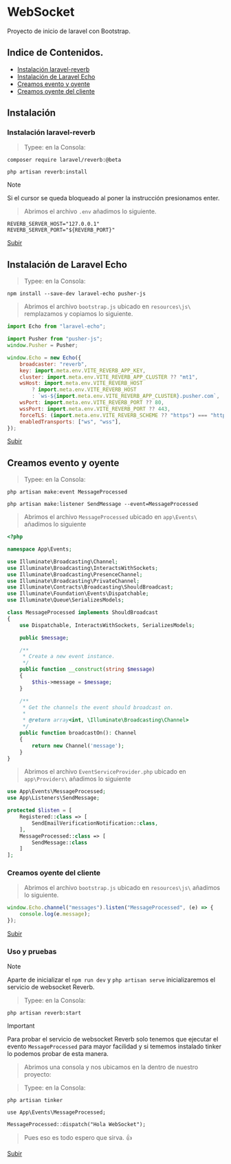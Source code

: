 # WebSocket

Proyecto de inicio de laravel con Bootstrap.

<a name="top"></a>

## Indice de Contenidos.

-   [Instalación laravel-reverb](#item1)
-   [Instalación de Laravel Echo](#item2)
-   [Creamos evento y oyente](#item3)
-   [Creamos oyente del cliente](#item4)



<a name="item1"></a>

## Instalación

### Instalación laravel-reverb

> Typee: en la Consola:

```console
composer require laravel/reverb:@beta
```

```console
php artisan reverb:install
```

> [!NOTE]
> Si el cursor se queda bloqueado al poner la instrucción presionamos enter.

> Abrimos el archivo `.env` añadimos lo siguiente.

```.env
REVERB_SERVER_HOST="127.0.0.1"
REVERB_SERVER_PORT="${REVERB_PORT}"
```

[Subir](#top)

<a name="item2"></a>

## Instalación de Laravel Echo

> Typee: en la Consola:

```console
npm install --save-dev laravel-echo pusher-js
```

> Abrimos el archivo `bootstrap.js` ubicado en `resources\js\` remplazamos y copiamos lo siguiente.

```js
import Echo from "laravel-echo";

import Pusher from "pusher-js";
window.Pusher = Pusher;

window.Echo = new Echo({
    broadcaster: "reverb",
    key: import.meta.env.VITE_REVERB_APP_KEY,
    cluster: import.meta.env.VITE_REVERB_APP_CLUSTER ?? "mt1",
    wsHost: import.meta.env.VITE_REVERB_HOST
        ? import.meta.env.VITE_REVERB_HOST
        : `ws-${import.meta.env.VITE_REVERB_APP_CLUSTER}.pusher.com`,
    wsPort: import.meta.env.VITE_REVERB_PORT ?? 80,
    wssPort: import.meta.env.VITE_REVERB_PORT ?? 443,
    forceTLS: (import.meta.env.VITE_REVERB_SCHEME ?? "https") === "https",
    enabledTransports: ["ws", "wss"],
});
```

[Subir](#top)

<a name="item3"></a>

## Creamos evento y oyente

> Typee: en la Consola:

```console
php artisan make:event MessageProcessed
```

```console
php artisan make:listener SendMessage --event=MessageProcessed
```

> Abrimos el archivo `MessageProcessed` ubicado en `app\Events\` añadimos lo siguiente

```php
<?php

namespace App\Events;

use Illuminate\Broadcasting\Channel;
use Illuminate\Broadcasting\InteractsWithSockets;
use Illuminate\Broadcasting\PresenceChannel;
use Illuminate\Broadcasting\PrivateChannel;
use Illuminate\Contracts\Broadcasting\ShouldBroadcast;
use Illuminate\Foundation\Events\Dispatchable;
use Illuminate\Queue\SerializesModels;

class MessageProcessed implements ShouldBroadcast
{
    use Dispatchable, InteractsWithSockets, SerializesModels;

    public $message;

    /**
     * Create a new event instance.
     */
    public function __construct(string $message)
    {
        $this->message = $message;
    }

    /**
     * Get the channels the event should broadcast on.
     *
     * @return array<int, \Illuminate\Broadcasting\Channel>
     */
    public function broadcastOn(): Channel
    {
        return new Channel('message');
    }
}
```

> Abrimos el archivo `EventServiceProvider.php` ubicado en `app\Providers\` añadimos lo siguiente

```php
use App\Events\MessageProcessed;
use App\Listeners\SendMessage;

protected $listen = [
    Registered::class => [
        SendEmailVerificationNotification::class,
    ],
    MessageProcessed::class => [
        SendMessage::class
    ]
];
```

<a name="item4"></a>

### Creamos oyente del cliente

> Abrimos el archivo `bootstrap.js` ubicado en `resources\js\` añadimos lo siguiente.

```js
window.Echo.channel("messages").listen("MessageProcessed", (e) => {
    console.log(e.message);
});
```

[Subir](#top)

<a name="item5"></a>

### Uso y pruebas

> [!NOTE]
> Aparte de inicializar el `npm run dev` y `php artisan serve` inicializaremos el servicio de websocket Reverb.

> Typee: en la Consola:

```console
php artisan reverb:start
```

> [!IMPORTANT]
> Para probar el servicio de websocket Reverb solo tenemos que ejecutar el evento `MessageProcessed` para mayor facilidad y si tememos instalado tinker lo podemos probar de esta manera.

>Abrimos una consola y nos ubicamos en la dentro de nuestro proyecto:

> Typee: en la Consola:

```console
php artisan tinker
```

```console
use App\Events\MessageProcessed;
```

```console
MessageProcessed::dispatch("Hola WebSocket");
```

> Pues eso es todo espero que sirva. 👍

[Subir](#top)
